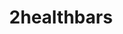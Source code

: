 ---
title: 2healthbars
crosslinks:
- livven
- hmmm
- mildlyinteresting
- untrustworthypoptarts
- KarmaConspiracy
- perfectloops
- Unnecessaryapostrophe
- aww
- NiceOPs
- videos
- shittyfoodporn
- Vore
- Fiveheads
- FindTheSniper
- 2me4irl
- sports
- food
- NoMansSkyTheGame
- Inkfinger
- crocs
---